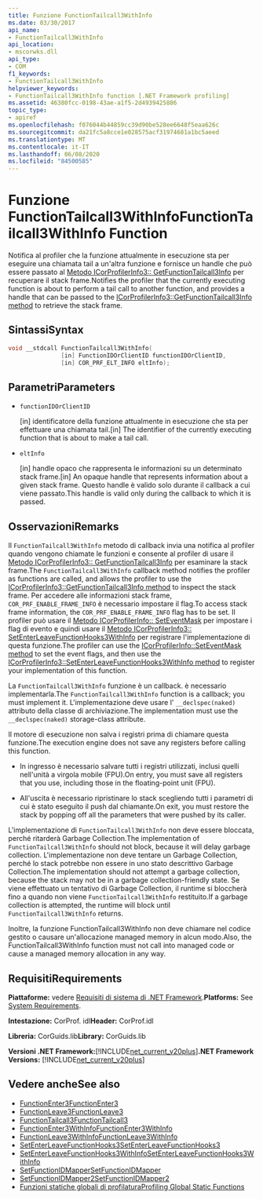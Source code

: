 ```yaml
---
title: Funzione FunctionTailcall3WithInfo
ms.date: 03/30/2017
api_name:
- FunctionTailcall3WithInfo
api_location:
- mscorwks.dll
api_type:
- COM
f1_keywords:
- FunctionTailcall3WithInfo
helpviewer_keywords:
- FunctionTailcall3WithInfo function [.NET Framework profiling]
ms.assetid: 46380fcc-0198-43ae-a1f5-2d4939425886
topic_type:
- apiref
ms.openlocfilehash: f076044b44859cc39d90be528ee6648f5eaa626c
ms.sourcegitcommit: da21fc5a8cce1e028575acf31974681a1bc5aeed
ms.translationtype: MT
ms.contentlocale: it-IT
ms.lasthandoff: 06/08/2020
ms.locfileid: "84500585"
---
```

# <a name="functiontailcall3withinfo-function"></a><span data-ttu-id="89cd6-102">Funzione FunctionTailcall3WithInfo</span><span class="sxs-lookup"><span data-stu-id="89cd6-102">FunctionTailcall3WithInfo Function</span></span>
<span data-ttu-id="89cd6-103">Notifica al profiler che la funzione attualmente in esecuzione sta per eseguire una chiamata tail a un'altra funzione e fornisce un handle che può essere passato al [Metodo ICorProfilerInfo3:: GetFunctionTailcall3Info](icorprofilerinfo3-getfunctiontailcall3info-method.md) per recuperare il stack frame.</span><span class="sxs-lookup"><span data-stu-id="89cd6-103">Notifies the profiler that the currently executing function is about to perform a tail call to another function, and provides a handle that can be passed to the [ICorProfilerInfo3::GetFunctionTailcall3Info method](icorprofilerinfo3-getfunctiontailcall3info-method.md) to retrieve the stack frame.</span></span>  
  
## <a name="syntax"></a><span data-ttu-id="89cd6-104">Sintassi</span><span class="sxs-lookup"><span data-stu-id="89cd6-104">Syntax</span></span>  
  
```cpp  
void __stdcall FunctionTailcall3WithInfo(  
               [in] FunctionIDOrClientID functionIDOrClientID,  
               [in] COR_PRF_ELT_INFO eltInfo);  
```  
  
## <a name="parameters"></a><span data-ttu-id="89cd6-105">Parametri</span><span class="sxs-lookup"><span data-stu-id="89cd6-105">Parameters</span></span>  

- `functionIDOrClientID`

  <span data-ttu-id="89cd6-106">\[in] identificatore della funzione attualmente in esecuzione che sta per effettuare una chiamata tail.</span><span class="sxs-lookup"><span data-stu-id="89cd6-106">\[in] The identifier of the currently executing function that is about to make a tail call.</span></span>

- `eltInfo`

  <span data-ttu-id="89cd6-107">\[in] handle opaco che rappresenta le informazioni su un determinato stack frame.</span><span class="sxs-lookup"><span data-stu-id="89cd6-107">\[in] An opaque handle that represents information about a given stack frame.</span></span> <span data-ttu-id="89cd6-108">Questo handle è valido solo durante il callback a cui viene passato.</span><span class="sxs-lookup"><span data-stu-id="89cd6-108">This handle is valid only during the callback to which it is passed.</span></span>

## <a name="remarks"></a><span data-ttu-id="89cd6-109">Osservazioni</span><span class="sxs-lookup"><span data-stu-id="89cd6-109">Remarks</span></span>  
 <span data-ttu-id="89cd6-110">Il `FunctionTailcall3WithInfo` metodo di callback invia una notifica al profiler quando vengono chiamate le funzioni e consente al profiler di usare il [Metodo ICorProfilerInfo3:: GetFunctionTailcall3Info](icorprofilerinfo3-getfunctiontailcall3info-method.md) per esaminare la stack frame.</span><span class="sxs-lookup"><span data-stu-id="89cd6-110">The `FunctionTailcall3WithInfo` callback method notifies the profiler as functions are called, and allows the profiler to use the [ICorProfilerInfo3::GetFunctionTailcall3Info method](icorprofilerinfo3-getfunctiontailcall3info-method.md) to inspect the stack frame.</span></span> <span data-ttu-id="89cd6-111">Per accedere alle informazioni stack frame, `COR_PRF_ENABLE_FRAME_INFO` è necessario impostare il flag.</span><span class="sxs-lookup"><span data-stu-id="89cd6-111">To access stack frame information, the `COR_PRF_ENABLE_FRAME_INFO` flag has to be set.</span></span> <span data-ttu-id="89cd6-112">Il profiler può usare il [Metodo ICorProfilerInfo:: SetEventMask](icorprofilerinfo-seteventmask-method.md) per impostare i flag di evento e quindi usare il [Metodo ICorProfilerInfo3:: SetEnterLeaveFunctionHooks3WithInfo](icorprofilerinfo3-setenterleavefunctionhooks3withinfo-method.md) per registrare l'implementazione di questa funzione.</span><span class="sxs-lookup"><span data-stu-id="89cd6-112">The profiler can use the [ICorProfilerInfo::SetEventMask method](icorprofilerinfo-seteventmask-method.md) to set the event flags, and then use the [ICorProfilerInfo3::SetEnterLeaveFunctionHooks3WithInfo method](icorprofilerinfo3-setenterleavefunctionhooks3withinfo-method.md) to register your implementation of this function.</span></span>  
  
 <span data-ttu-id="89cd6-113">La `FunctionTailcall3WithInfo` funzione è un callback. è necessario implementarla.</span><span class="sxs-lookup"><span data-stu-id="89cd6-113">The `FunctionTailcall3WithInfo` function is a callback; you must implement it.</span></span> <span data-ttu-id="89cd6-114">L'implementazione deve usare l' `__declspec(naked)` attributo della classe di archiviazione.</span><span class="sxs-lookup"><span data-stu-id="89cd6-114">The implementation must use the `__declspec(naked)` storage-class attribute.</span></span>  
  
 <span data-ttu-id="89cd6-115">Il motore di esecuzione non salva i registri prima di chiamare questa funzione.</span><span class="sxs-lookup"><span data-stu-id="89cd6-115">The execution engine does not save any registers before calling this function.</span></span>  
  
- <span data-ttu-id="89cd6-116">In ingresso è necessario salvare tutti i registri utilizzati, inclusi quelli nell'unità a virgola mobile (FPU).</span><span class="sxs-lookup"><span data-stu-id="89cd6-116">On entry, you must save all registers that you use, including those in the floating-point unit (FPU).</span></span>  
  
- <span data-ttu-id="89cd6-117">All'uscita è necessario ripristinare lo stack scegliendo tutti i parametri di cui è stato eseguito il push dal chiamante.</span><span class="sxs-lookup"><span data-stu-id="89cd6-117">On exit, you must restore the stack by popping off all the parameters that were pushed by its caller.</span></span>  
  
 <span data-ttu-id="89cd6-118">L'implementazione di `FunctionTailcall3WithInfo` non deve essere bloccata, perché ritarderà Garbage Collection.</span><span class="sxs-lookup"><span data-stu-id="89cd6-118">The implementation of `FunctionTailcall3WithInfo` should not block, because it will delay garbage collection.</span></span> <span data-ttu-id="89cd6-119">L'implementazione non deve tentare un Garbage Collection, perché lo stack potrebbe non essere in uno stato descrittivo Garbage Collection.</span><span class="sxs-lookup"><span data-stu-id="89cd6-119">The implementation should not attempt a garbage collection, because the stack may not be in a garbage collection-friendly state.</span></span> <span data-ttu-id="89cd6-120">Se viene effettuato un tentativo di Garbage Collection, il runtime si bloccherà fino a quando non viene `FunctionTailcall3WithInfo` restituito.</span><span class="sxs-lookup"><span data-stu-id="89cd6-120">If a garbage collection is attempted, the runtime will block until `FunctionTailcall3WithInfo` returns.</span></span>  
  
 <span data-ttu-id="89cd6-121">Inoltre, la funzione FunctionTailcall3WithInfo non deve chiamare nel codice gestito o causare un'allocazione managed memory in alcun modo.</span><span class="sxs-lookup"><span data-stu-id="89cd6-121">Also, the FunctionTailcall3WithInfo function must not call into managed code or cause a managed memory allocation in any way.</span></span>  
  
## <a name="requirements"></a><span data-ttu-id="89cd6-122">Requisiti</span><span class="sxs-lookup"><span data-stu-id="89cd6-122">Requirements</span></span>  
 <span data-ttu-id="89cd6-123">**Piattaforme:** vedere [Requisiti di sistema di .NET Framework](../../get-started/system-requirements.md).</span><span class="sxs-lookup"><span data-stu-id="89cd6-123">**Platforms:** See [System Requirements](../../get-started/system-requirements.md).</span></span>  
  
 <span data-ttu-id="89cd6-124">**Intestazione:** CorProf. idl</span><span class="sxs-lookup"><span data-stu-id="89cd6-124">**Header:** CorProf.idl</span></span>  
  
 <span data-ttu-id="89cd6-125">**Libreria:** CorGuids.lib</span><span class="sxs-lookup"><span data-stu-id="89cd6-125">**Library:** CorGuids.lib</span></span>  
  
 <span data-ttu-id="89cd6-126">**Versioni .NET Framework:**[!INCLUDE[net_current_v20plus](../../../../includes/net-current-v20plus-md.md)]</span><span class="sxs-lookup"><span data-stu-id="89cd6-126">**.NET Framework Versions:** [!INCLUDE[net_current_v20plus](../../../../includes/net-current-v20plus-md.md)]</span></span>  
  
## <a name="see-also"></a><span data-ttu-id="89cd6-127">Vedere anche</span><span class="sxs-lookup"><span data-stu-id="89cd6-127">See also</span></span>

- [<span data-ttu-id="89cd6-128">FunctionEnter3</span><span class="sxs-lookup"><span data-stu-id="89cd6-128">FunctionEnter3</span></span>](functionenter3-function.md)
- [<span data-ttu-id="89cd6-129">FunctionLeave3</span><span class="sxs-lookup"><span data-stu-id="89cd6-129">FunctionLeave3</span></span>](functionleave3-function.md)
- [<span data-ttu-id="89cd6-130">FunctionTailcall3</span><span class="sxs-lookup"><span data-stu-id="89cd6-130">FunctionTailcall3</span></span>](functiontailcall3-function.md)
- [<span data-ttu-id="89cd6-131">FunctionEnter3WithInfo</span><span class="sxs-lookup"><span data-stu-id="89cd6-131">FunctionEnter3WithInfo</span></span>](functiontailcall3-function.md)
- [<span data-ttu-id="89cd6-132">FunctionLeave3WithInfo</span><span class="sxs-lookup"><span data-stu-id="89cd6-132">FunctionLeave3WithInfo</span></span>](functionleave3withinfo-function.md)
- [<span data-ttu-id="89cd6-133">SetEnterLeaveFunctionHooks3</span><span class="sxs-lookup"><span data-stu-id="89cd6-133">SetEnterLeaveFunctionHooks3</span></span>](icorprofilerinfo3-setenterleavefunctionhooks3-method.md)
- [<span data-ttu-id="89cd6-134">SetEnterLeaveFunctionHooks3WithInfo</span><span class="sxs-lookup"><span data-stu-id="89cd6-134">SetEnterLeaveFunctionHooks3WithInfo</span></span>](icorprofilerinfo3-setenterleavefunctionhooks3withinfo-method.md)
- [<span data-ttu-id="89cd6-135">SetFunctionIDMapper</span><span class="sxs-lookup"><span data-stu-id="89cd6-135">SetFunctionIDMapper</span></span>](icorprofilerinfo-setfunctionidmapper-method.md)
- [<span data-ttu-id="89cd6-136">SetFunctionIDMapper2</span><span class="sxs-lookup"><span data-stu-id="89cd6-136">SetFunctionIDMapper2</span></span>](icorprofilerinfo3-setfunctionidmapper2-method.md)
- [<span data-ttu-id="89cd6-137">Funzioni statiche globali di profilatura</span><span class="sxs-lookup"><span data-stu-id="89cd6-137">Profiling Global Static Functions</span></span>](profiling-global-static-functions.md)
